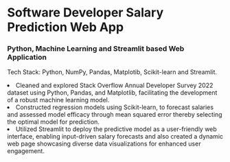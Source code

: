 # Software Developer Salary Prediction Web App

### Python, Machine Learning and Streamlit based Web Application
Tech Stack: Python, NumPy, Pandas, Matplotib, Scikit-learn and Streamlit.

<li>Cleaned and explored Stack Overflow Annual Developer Survey 2022 dataset using Python, Pandas, and Matplotlib, facilitating the development of a robust machine learning model.</li>
<li>Constructed regression models using Scikit-learn, to forecast salaries and assessed model efficacy through mean squared error thereby selecting the optimal model for prediction.</li>
<li>Utilized Streamlit to deploy the predictive model as a user-friendly web interface, enabling input-driven salary forecasts and also created a dynamic web page showcasing diverse data visualizations for enhanced user engagement.</li>
